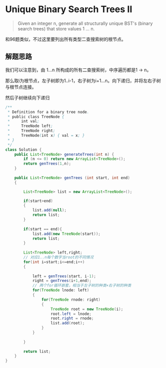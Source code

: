 # Unique Binary Search Trees II

> Given an integer n, generate all structurally unique BST's (binary search trees) that store values 1 ... n.

和96题类似，不过这里要列出所有类型二查搜索树的根节点。

## 解题思路

我们可以注意到，由 1...n 所构成的所有二查搜索树，中序遍历都是1 -> n。

那么取i为根节点，左子树即为1..i-1，右子树为i+1...n。向下递归，并将左右子树与根节点连接。

然后子树继续向下递归

```Java
/**
 * Definition for a binary tree node.
 * public class TreeNode {
 *     int val;
 *     TreeNode left;
 *     TreeNode right;
 *     TreeNode(int x) { val = x; }
 * }
 */
class Solution {
    public List<TreeNode> generateTrees(int n) {
        if (n <= 0) return new ArrayList<TreeNode>();
        return genTrees(1,n);
    }
        
    public List<TreeNode> genTrees (int start, int end)
    {

        List<TreeNode> list = new ArrayList<TreeNode>();

        if(start>end)
        {
            list.add(null);
            return list;
        }
        
        if(start == end){
            list.add(new TreeNode(start));
            return list;
        }
        
        List<TreeNode> left,right;
        // 对应1..n每个数字当root的不同情况
        for(int i=start;i<=end;i++)
        {
            
            left = genTrees(start, i-1);
            right = genTrees(i+1,end);
            // 两个for循环嵌套，相当于左子树的种类×右子树的种类
            for(TreeNode lnode: left)
            {
                for(TreeNode rnode: right)
                {
                    TreeNode root = new TreeNode(i);
                    root.left = lnode;
                    root.right = rnode;
                    list.add(root);
                }
            }
                
        }
        
        return list;
    }
}
```